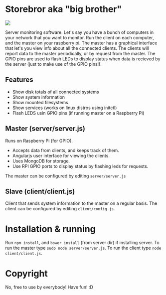 # Storebror aka "big brother"

![](http://qvintus.pharatropic.se/imagehost/viewImage/150516_6441.jpg)

Server monitoring software. Let's say you have a bunch of computers in your network that you want to monitor.
Run the client on each computer, and the master on your raspberry pi. The master has a graphical interface that let's you view info about all the connected clients. The clients will report data to the master periodically, or by request from the master.
The GPIO pins are used to flash LEDs to display status when data is recieved by the server (just to make use of the GPIO pins!).

## Features
* Show disk totals of all connected systems
* Show system information
* Show mounted filesystems
* Show services (works on linux distros using initctl)
* Flash LEDS usin GPIO pins (if running master on a Raspberry Pi)

## Master (server/server.js)
Runs on Raspberry Pi (for GPIO).

* Accepts data from clients, and keeps track of them.
* Angularjs user interface for viewing the clients.
* Uses MongoDB for storage.
* Use RPI GPIO ports to display status by flashing leds for requests.

The master can be configured by editing `server/server.js`


## Slave (client/client.js)
Client that sends system information to the master on a regular basis.
The client can be configured by editing `client/config.js`.

# Installation & running
Run `npm install`, and `bower install` (from server dir) if installing server.
To run the master type `sudo node server/server.js`.
To run the client type `node client/client.js`.


# Copyright
No, free to use by everybody! Have fun! :D
